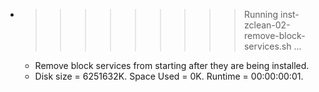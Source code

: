 * >>>>>>>>> Running inst-zclean-02-remove-block-services.sh ...
  * Remove block services from starting after they are being installed.
  * Disk size = 6251632K. Space Used = 0K. Runtime = 00:00:00:01.
